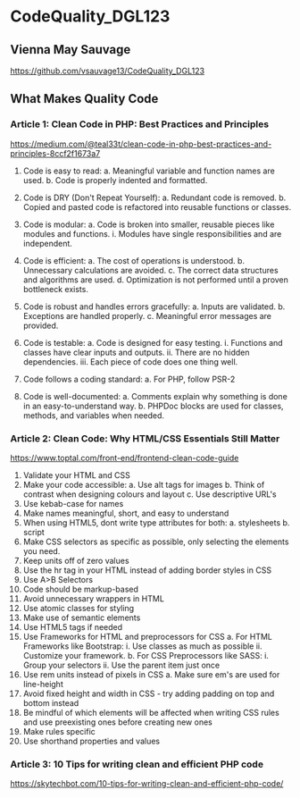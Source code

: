 # CodeQuality_DGL123
## Vienna May Sauvage

https://github.com/vsauvage13/CodeQuality_DGL123

## What Makes Quality Code

### Article 1: Clean Code in PHP: Best Practices and Principles
https://medium.com/@teal33t/clean-code-in-php-best-practices-and-principles-8ccf2f1673a7

1. Code is easy to read:
    a. Meaningful variable and function names are used.
    b. Code is properly indented and formatted.

2. Code is DRY (Don't Repeat Yourself):
    a. Redundant code is removed.
    b. Copied and pasted code is refactored into reusable functions or classes.

3. Code is modular:
    a. Code is broken into smaller, reusable pieces like modules and functions.
        i. Modules have single responsibilities and are independent.

4. Code is efficient:
    a. The cost of operations is understood.
        b. Unnecessary calculations are avoided.
    c. The correct data structures and algorithms are used.
    d. Optimization is not performed until a proven bottleneck exists.

5. Code is robust and handles errors gracefully:
    a. Inputs are validated.
    b. Exceptions are handled properly.
    c. Meaningful error messages are provided.

6. Code is testable:
    a. Code is designed for easy testing.
        i. Functions and classes have clear inputs and outputs.
        ii. There are no hidden dependencies.
        iii. Each piece of code does one thing well.

7. Code follows a coding standard:
    a. For PHP, follow PSR-2

8. Code is well-documented:
    a. Comments explain why something is done in an easy-to-understand way. 
    b. PHPDoc blocks are used for classes, methods, and variables when needed.


### Article 2: Clean Code: Why HTML/CSS Essentials Still Matter
https://www.toptal.com/front-end/frontend-clean-code-guide

1. Validate your HTML and CSS
2. Make your code accessible:
    a. Use alt tags for images
    b. Think of contrast when designing colours and layout
    c. Use descriptive URL's
3. Use kebab-case for names
4. Make names meaningful, short, and easy to understand
5. When using HTML5, dont write type attributes for both:
    a. stylesheets
    b. script
6. Make CSS selectors as specific as possible, only selecting the elements you need.
7. Keep units off of zero values
8. Use the hr tag in your HTML instead of adding border styles in CSS
9. Use A>B Selectors
10. Code should be markup-based
11. Avoid unnecessary wrappers in HTML
12. Use atomic classes for styling
13. Make use of semantic elements
14. Use HTML5 tags if needed
15. Use Frameworks for HTML and preprocessors for CSS
    a. For HTML Frameworks like Bootstrap:
        i. Use classes as much as possible
        ii. Customize your framework. 
    b. For CSS Preprocessors like SASS: 
        i. Group your selectors
        ii. Use the parent item just once
16. Use rem units instead of pixels in CSS
    a. Make sure em's are used for line-height
17. Avoid fixed height and width in CSS - try adding padding on top and bottom instead
18. Be mindful of which elements will be affected when writing CSS rules and use preexisting ones before creating new ones
19. Make rules specific
20. Use shorthand properties and values

### Article 3: 10 Tips for writing clean and efficient PHP code
https://skytechbot.com/10-tips-for-writing-clean-and-efficient-php-code/
